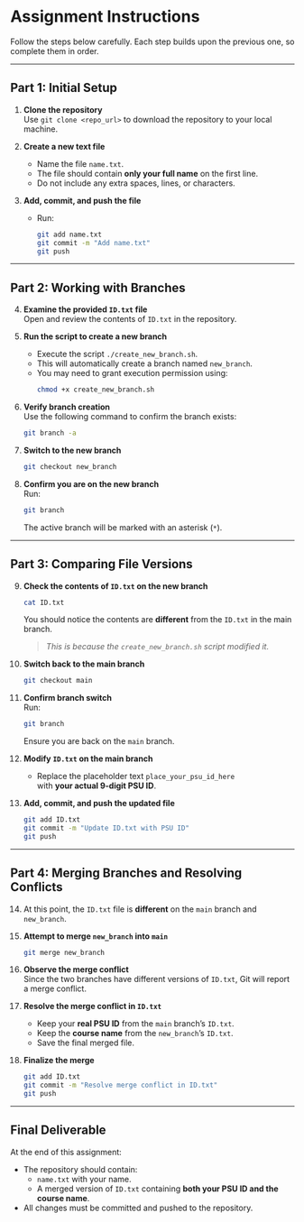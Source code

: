 # Assignment Instructions

Follow the steps below carefully. Each step builds upon the previous one, so complete them in order.

---

## Part 1: Initial Setup
1. **Clone the repository**  
   Use `git clone <repo_url>` to download the repository to your local machine.

2. **Create a new text file**  
   - Name the file `name.txt`.  
   - The file should contain **only your full name** on the first line.  
   - Do not include any extra spaces, lines, or characters.

3. **Add, commit, and push the file**  
   - Run:  
     ```bash
     git add name.txt
     git commit -m "Add name.txt"
     git push
     ```

---

## Part 2: Working with Branches
4. **Examine the provided `ID.txt` file**  
   Open and review the contents of `ID.txt` in the repository.

5. **Run the script to create a new branch**  
   - Execute the script `./create_new_branch.sh`.  
   - This will automatically create a branch named `new_branch`.  
   - You may need to grant execution permission using:  
     ```bash
     chmod +x create_new_branch.sh
     ```

6. **Verify branch creation**  
   Use the following command to confirm the branch exists:  
   ```bash
   git branch -a
   ```

7. **Switch to the new branch**  
   ```bash
   git checkout new_branch
   ```

8. **Confirm you are on the new branch**  
   Run:  
   ```bash
   git branch
   ```  
   The active branch will be marked with an asterisk (`*`).

---

## Part 3: Comparing File Versions
9. **Check the contents of `ID.txt` on the new branch**  
   ```bash
   cat ID.txt
   ```  
   You should notice the contents are **different** from the `ID.txt` in the main branch.  
   > *This is because the `create_new_branch.sh` script modified it.*

10. **Switch back to the main branch**  
    ```bash
    git checkout main
    ```

11. **Confirm branch switch**  
    Run:  
    ```bash
    git branch
    ```  
    Ensure you are back on the `main` branch.

12. **Modify `ID.txt` on the main branch**  
    - Replace the placeholder text `place_your_psu_id_here`  
      with **your actual 9-digit PSU ID**.

13. **Add, commit, and push the updated file**  
    ```bash
    git add ID.txt
    git commit -m "Update ID.txt with PSU ID"
    git push
    ```

---

## Part 4: Merging Branches and Resolving Conflicts
14. At this point, the `ID.txt` file is **different** on the `main` branch and `new_branch`.

15. **Attempt to merge `new_branch` into `main`**  
    ```bash
    git merge new_branch
    ```

16. **Observe the merge conflict**  
    Since the two branches have different versions of `ID.txt`, Git will report a merge conflict.

17. **Resolve the merge conflict in `ID.txt`**  
    - Keep your **real PSU ID** from the `main` branch’s `ID.txt`.  
    - Keep the **course name** from the `new_branch`’s `ID.txt`.  
    - Save the final merged file.

18. **Finalize the merge**  
    ```bash
    git add ID.txt
    git commit -m "Resolve merge conflict in ID.txt"
    git push
    ```

---

## Final Deliverable
At the end of this assignment:
- The repository should contain:
  - `name.txt` with your name.  
  - A merged version of `ID.txt` containing **both your PSU ID and the course name**.  
- All changes must be committed and pushed to the repository.
